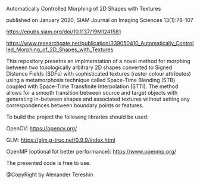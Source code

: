 

Automatically Controlled Morphing of 2D Shapes with Textures

published on January 2020, SIAM Journal on Imaging Sciences 13(1):78-107

https://epubs.siam.org/doi/10.1137/19M1241581

https://www.researchgate.net/publication/339050410_Automatically_Controlled_Morphing_of_2D_Shapes_with_Textures

This repository presetns an implmemtation of a novel method for morphing between two topologically arbitrary 2D shapes converted to Signed Distance Fields (SDFs) with sophisticated textures (raster colour attributes) using a metamorphosis technique called Space-Time Blending (STB) coupled with Space-Time Transfinite Interpolation (STTI). The method allows for a smooth transition between source and target objects with generating in-between shapes and associated textures without setting any correspondences between boundary points or features.

To build the project the following libraries should be used:

OpenCV: https://opencv.org/

GLM: https://glm.g-truc.net/0.9.9/index.html

OpenMP [optional fot better performance]: https://www.openmp.org/

The presented code is free to use. 

@CopyRight by Alexander Tereshin
